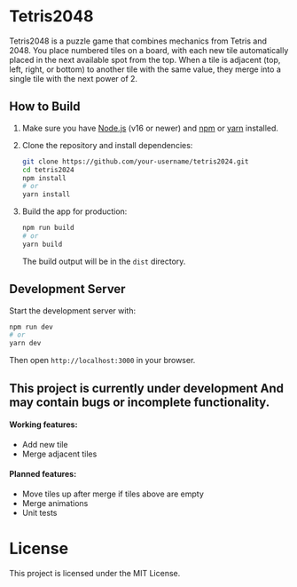 # Tetris2048

Tetris2048 is a puzzle game that combines mechanics from Tetris and 2048. You place numbered tiles on a board, with each new tile automatically placed in the next available spot from the top. When a tile is adjacent (top, left, right, or bottom) to another tile with the same value, they merge into a single tile with the next power of 2.

## How to Build

1. Make sure you have [Node.js](https://nodejs.org/) (v16 or newer) and [npm](https://www.npmjs.com/) or [yarn](https://yarnpkg.com/) installed.
2. Clone the repository and install dependencies:

    ```bash
    git clone https://github.com/your-username/tetris2024.git
    cd tetris2024
    npm install
    # or
    yarn install
    ```

3. Build the app for production:

    ```bash
    npm run build
    # or
    yarn build
    ```

    The build output will be in the `dist` directory.

## Development Server

Start the development server with:

```bash
npm run dev
# or
yarn dev
```

Then open `http://localhost:3000` in your browser.


## This project is currently under development And may contain bugs or incomplete functionality.

#### Working features:
- Add new tile
- Merge adjacent tiles

#### Planned features:
- Move tiles up after merge if tiles above are empty
- Merge animations
- Unit tests

# License

This project is licensed under the MIT License.

